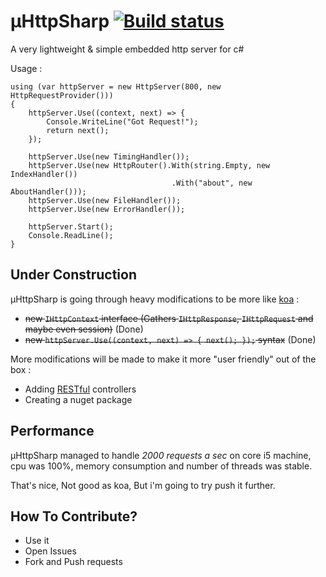 # µHttpSharp [![Build status](https://ci.appveyor.com/api/projects/status?id=1schhjbpx7oomrx7)](https://ci.appveyor.com/project/uhttpsharp)

A very lightweight & simple embedded http server for c# 

Usage : 

	using (var httpServer = new HttpServer(800, new HttpRequestProvider()))
	{
		httpServer.Use((context, next) => {
			Console.WriteLine("Got Request!");
			return next();
		});

		httpServer.Use(new TimingHandler());
		httpServer.Use(new HttpRouter().With(string.Empty, new IndexHandler())
										.With("about", new AboutHandler()));
		httpServer.Use(new FileHandler());
		httpServer.Use(new ErrorHandler());
		
		httpServer.Start();
		Console.ReadLine();
	}
	
## Under Construction

µHttpSharp is going through heavy modifications to be more like [koa](http://koajs.com) :  

* ~~new `IHttpContext` interface (Gathers `IHttpResponse`, `IHttpRequest` and maybe even session)~~ (Done)
* ~~new `httpServer.Use((context, next) => { next(); });` syntax~~ (Done)

More modifications will be made to make it more "user friendly" out of the box :

* Adding [RESTful](http://en.wikipedia.org/wiki/Representational_state_transfer) controllers
* Creating a nuget package

## Performance

µHttpSharp managed to handle *2000 requests a sec* on core i5 machine, cpu was 100%, memory consumption and number of threads was stable.

That's nice, Not good as koa, But i'm going to try push it further.

## How To Contribute?

* Use it
* Open Issues
* Fork and Push requests



